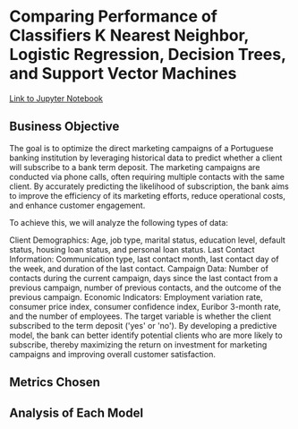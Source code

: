 #  Comparing Performance of Classifiers K Nearest Neighbor, Logistic Regression, Decision Trees, and Support Vector Machines

[Link to Jupyter Notebook](https://github.com/anjana250/comparing_classifiers/blob/main/module_17_starter/prompt_III.ipynb)


## Business Objective


The goal is to optimize the direct marketing campaigns of a Portuguese banking institution by leveraging historical data to predict whether a client will subscribe to a bank term deposit. The marketing campaigns are conducted via phone calls, often requiring multiple contacts with the same client. By accurately predicting the likelihood of subscription, the bank aims to improve the efficiency of its marketing efforts, reduce operational costs, and enhance customer engagement.

To achieve this, we will analyze the following types of data:

Client Demographics: Age, job type, marital status, education level, default status, housing loan status, and personal loan status.
Last Contact Information: Communication type, last contact month, last contact day of the week, and duration of the last contact.
Campaign Data: Number of contacts during the current campaign, days since the last contact from a previous campaign, number of previous contacts, and the outcome of the previous campaign.
Economic Indicators: Employment variation rate, consumer price index, consumer confidence index, Euribor 3-month rate, and the number of employees.
The target variable is whether the client subscribed to the term deposit ('yes' or 'no'). By developing a predictive model, the bank can better identify potential clients who are more likely to subscribe, thereby maximizing the return on investment for marketing campaigns and improving overall customer satisfaction.

## Metrics Chosen 

## Analysis of Each Model
